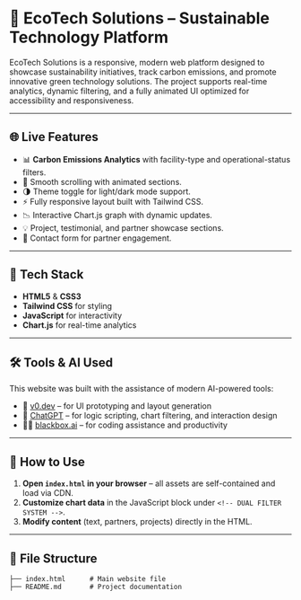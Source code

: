 
# 🌿 EcoTech Solutions – Sustainable Technology Platform

EcoTech Solutions is a responsive, modern web platform designed to showcase sustainability initiatives, track carbon emissions, and promote innovative green technology solutions. The project supports real-time analytics, dynamic filtering, and a fully animated UI optimized for accessibility and responsiveness.

---

## 🌐 Live Features

- 📊 **Carbon Emissions Analytics** with facility-type and operational-status filters.
- 🧭 Smooth scrolling with animated sections.
- 🌗 Theme toggle for light/dark mode support.
- ⚡ Fully responsive layout built with Tailwind CSS.
- 📉 Interactive Chart.js graph with dynamic updates.
- 💡 Project, testimonial, and partner showcase sections.
- 📩 Contact form for partner engagement.

---

## 🧠 Tech Stack

- **HTML5** & **CSS3**  
- **Tailwind CSS** for styling  
- **JavaScript** for interactivity  
- **Chart.js** for real-time analytics

---

## 🛠 Tools & AI Used

This website was built with the assistance of modern AI-powered tools:

- 🤖 [v0.dev](https://v0.dev) – for UI prototyping and layout generation  
- 🧠 [ChatGPT](https://chat.openai.com) – for logic scripting, chart filtering, and interaction design  
- 👨‍💻 [blackbox.ai](https://www.blackbox.ai) – for coding assistance and productivity

---

## 🚀 How to Use

1. **Open `index.html` in your browser** – all assets are self-contained and load via CDN.
2. **Customize chart data** in the JavaScript block under `<!-- DUAL FILTER SYSTEM -->`.
3. **Modify content** (text, partners, projects) directly in the HTML.

---

## 📁 File Structure

```
├── index.html      # Main website file
├── README.md       # Project documentation
```
